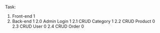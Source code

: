 Task:

1. Front-end 1
2. Back-end 1
    2.0 Admin Login 1
    2.1 CRUD Category 1
    2.2 CRUD Product 0
    2.3 CRUD User 0
    2.4 CRUD Order 0
